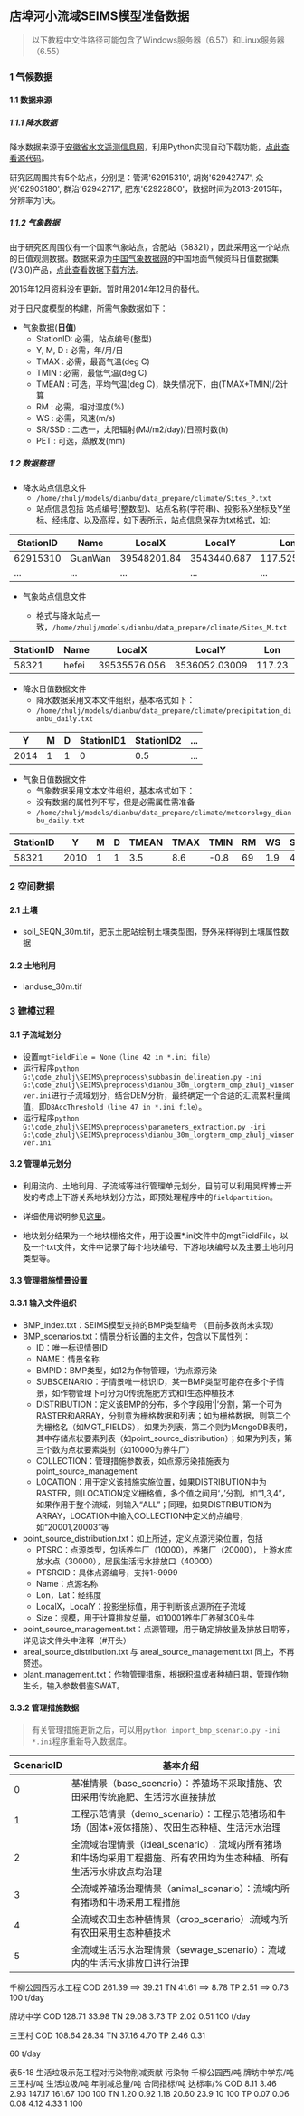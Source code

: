 ## 店埠河小流域SEIMS模型准备数据

> 以下教程中文件路径可能包含了Windows服务器（6.57）和Linux服务器（6.55）

### 1 气候数据

#### 1.1 数据来源

##### 1.1.1 降水数据
降水数据来源于[安徽省水文遥测信息网](http://yc.wswj.net/ahyc/ "安徽省水文遥测信息网")，利用Python实现自动下载功能，[点此查看源代码](https://github.com/crazyzlj/Python/blob/master/HydroDataDownload/anhui_precipitation_download.py "python-download-anhui-rainfall")。

研究区周围共有5个站点，分别是：管湾'62915310', 胡岗'62942747', 众兴'62903180', 群治'62942717', 肥东'62922800'，数据时间为2013-2015年，分辨率为1天。

##### 1.1.2 气象数据
由于研究区周围仅有一个国家气象站点，合肥站（58321），因此采用这一个站点的日值观测数据。数据来源为[中国气象数据网](http://data.cma.cn/ "中国气象数据网")的中国地面气候资料日值数据集(V3.0)产品，[点此查看数据下载方法](http://zhulj.net/python/2016/04/11/Constructing-SURF_CLI_CHN_MUL_DAY_V3.0-database.html)。

2015年12月资料没有更新。暂时用2014年12月的替代。

对于日尺度模型的构建，所需气象数据如下：
+ 气象数据(**日值**)
	+ StationID: 必需，站点编号(整型)
	+ Y, M, D  : 必需，年/月/日
	+ TMAX     : 必需，最高气温(deg C)
	+ TMIN     : 必需，最低气温(deg C)
	+ TMEAN    : 可选，平均气温(deg C)，缺失情况下，由(TMAX+TMIN)/2计算
	+ RM       : 必需，相对湿度(%)
	+ WS       : 必需，风速(m/s)
	+ SR/SSD   : 二选一，太阳辐射(MJ/m2/day)/日照时数(h)
	+ PET      : 可选，蒸散发(mm)

##### 1.2 数据整理

+ 降水站点信息文件
	+ `/home/zhulj/models/dianbu/data_prepare/climate/Sites_P.txt`
	+ 站点信息包括 站点编号(整数型)、站点名称(字符串)、投影系X坐标及Y坐标、经纬度、以及高程，如下表所示，站点信息保存为txt格式，如:

|StationID|Name|LocalX|LocalY|Lon|Lat|Elevation|
|----|----|----|----|----|----|----|
|62915310|GuanWan|39548201.84|3543440.687|117.525278|32.025556|43|
|...|...|...|...|...|...|...|

+ 气象站点信息文件

	+ 格式与降水站点一致，`/home/zhulj/models/dianbu/data_prepare/climate/Sites_M.txt`

|StationID|Name|LocalX|LocalY|Lon|Lat|Elevation|
|----|----|----|----|----|----|----|
|58321|hefei|39535576.056|3536052.03009|117.23|31.87|20|

+ 降水日值数据文件
	+ 降水数据采用文本文件组织，基本格式如下：
	+ `/home/zhulj/models/dianbu/data_prepare/climate/precipitation_dianbu_daily.txt`
	
|Y|M|D|StationID1|StationID2|...|
|----|----|----|----|----|----|
|2014|1|1|0|0.5|...|

+ 气象日值数据文件
	+ 气象数据采用文本文件组织，基本格式如下：
	+ 没有数据的属性列不写，但是必需属性需准备
	+ `/home/zhulj/models/dianbu/data_prepare/climate/meteorology_dianbu_daily.txt`

|StationID|Y|M|D|TMEAN|TMAX|TMIN|RM|WS|SSD|...|
|----|----|----|----|----|----|----|----|----|----|----|
|58321|2010|1|1|3.5|8.6|-0.8|69|1.9|4.7|...|


### 2 空间数据
#### 2.1 土壤

+ soil_SEQN_30m.tif，肥东土肥站绘制土壤类型图，野外采样得到土壤属性数据

#### 2.2 土地利用
+ landuse_30m.tif


### 3 建模过程

#### 3.1 子流域划分

+ 设置`mgtFieldFile = None（line 42 in *.ini file）`
+ 运行程序`python G:\code_zhulj\SEIMS\preprocess\subbasin_delineation.py -ini G:\code_zhulj\SEIMS\preprocess\dianbu_30m_longterm_omp_zhulj_winserver.ini`进行子流域划分，结合DEM分析，最终确定一个合适的汇流累积量阈值，即`D8AccThreshold（line 47 in *.ini file）`。
+ 运行程序`python G:\code_zhulj\SEIMS\preprocess\parameters_extraction.py -ini G:\code_zhulj\SEIMS\preprocess\dianbu_30m_longterm_omp_zhulj_winserver.ini`

#### 3.2 管理单元划分

+ 利用流向、土地利用、子流域等进行管理单元划分，目前可以利用吴辉博士开发的考虑上下游关系地块划分方法，即预处理程序中的`fieldpartition`。

+ 详细使用说明参见[这里](https://github.com/lreis2415/FieldPartition)。

+ 地块划分结果为一个地块栅格文件，用于设置*.ini文件中的mgtFieldFile，以及一个txt文件，文件中记录了每个地块编号、下游地块编号以及主要土地利用类型等。

#### 3.3 管理措施情景设置

#### 3.3.1 输入文件组织

+ BMP_index.txt：SEIMS模型支持的BMP类型编号 （目前多数尚未实现）
+ BMP_scenarios.txt：情景分析设置的主文件，包含以下属性列：
	+ ID：唯一标识情景ID
	+ NAME：情景名称
	+ BMPID：BMP类型，如12为作物管理，1为点源污染
	+ SUBSCENARIO：子情景唯一标识ID，某一BMP类型可能存在多个子情景，如作物管理下可分为0传统施肥方式和1生态种植技术
	+ DISTRIBUTION：定义该BMP的分布，多个字段用‘|’分割，第一个可为RASTER和ARRAY，分别意为栅格数据和列表；如为栅格数据，则第二个为栅格名（如MGT_FIELDS），如果为列表，第二个则为MongoDB表明，其中存储点状要素列表（如point_source_distribution）；如果为列表，第三个数为点状要素类别（如10000为养牛厂）
	+ COLLECTION：管理措施参数表，如点源污染措施表为point_source_management
	+ LOCATION：用于定义该措施实施位置，如果DISTRIBUTION中为RASTER，则LOCATION定义栅格值，多个值之间用‘，’分割，如“1,3,4”，如果作用于整个流域，则输入“ALL”；同理，如果DISTRIBUTION为ARRAY，LOCATION中输入COLLECTION中定义的点编号，如“20001,20003”等
+ point_source_distribution.txt：如上所述，定义点源污染位置，包括
	+ PTSRC：点源类型，包括养牛厂（10000），养猪厂（20000），上游水库放水点（30000），居民生活污水排放口（40000）
	+ PTSRCID：具体点源编号，支持1~9999
	+ Name：点源名称
	+ Lon，Lat：经纬度
	+ LocalX，LocalY：投影坐标值，用于判断该点源所在子流域
	+ Size：规模，用于计算排放总量，如10001养牛厂养殖300头牛
+ point_source_management.txt：点源管理，用于确定排放量及排放日期等，详见该文件头中注释（#开头）
+ areal_source_distribution.txt 与 areal_source_management.txt 同上，不再赘述。
+ plant_management.txt：作物管理措施，根据积温或者种植日期，管理作物生长，输入参数借鉴SWAT。

#### 3.3.2 管理措施数据

> 有关管理措施更新之后，可以用`python import_bmp_scenario.py -ini *.ini`程序重新导入数据库。


|ScenarioID|基本介绍|
|----|----|
|0|基准情景（base_scenario）：养殖场不采取措施、农田采用传统施肥、生活污水直接排放|
|1|工程示范情景（demo_scenario）：工程示范猪场和牛场（固体+液体措施）、农田生态种植、生活污水治理|
|2|全流域治理情景（ideal_scenario）：流域内所有猪场和牛场均采用工程措施、所有农田均为生态种植、所有生活污水排放点均治理|
|3|全流域养殖场治理情景（animal_scenario）：流域内所有猪场和牛场采用工程措施|
|4|全流域农田生态种植情景（crop_scenario）:流域内所有农田采用生态种植技术|
|5|全流域生活污水治理情景（sewage_scenario）：流域内的生活污水排放口进行治理|


千柳公园西污水工程
COD  261.39 ==> 39.21
TN   41.61  ==> 8.78
TP   2.51   ==> 0.73
100 t/day

牌坊中学
COD	128.71	33.98
TN	29.08	3.73
TP	2.02	0.51
100 t/day

三王村
COD	108.64	28.34
TN	37.16	4.70
TP	2.46	0.31

60 t/day

表5-18  生活垃圾示范工程对污染物削减贡献
污染物	千柳公园西/吨	牌坊中学东/吨	三王村/吨	生活垃圾/吨	年削减总量/吨	合同指标/吨	达标率/%
COD	8.11	3.46	2.93	147.17	161.67	100	100
TN	1.20	0.92	1.18	20.60	23.9	10	100
TP	0.07	0.06	0.08	4.12	4.33	1	100




